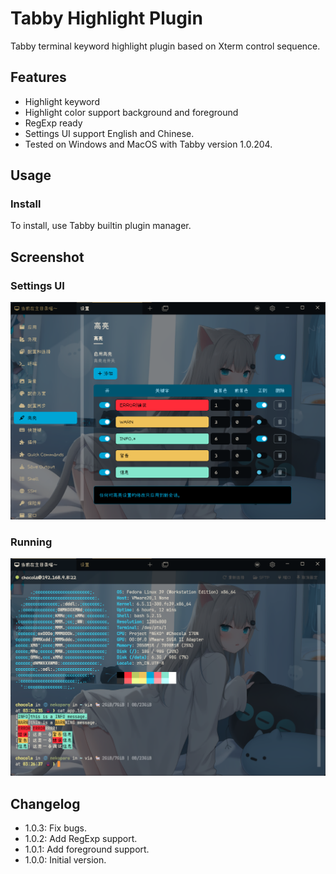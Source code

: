 # Tabby Highlight Plugin

Tabby terminal keyword highlight plugin based on Xterm control sequence.

## Features

- Highlight keyword
- Highlight color support background and foreground
- RegExp ready
- Settings UI support English and Chinese.
- Tested on Windows and MacOS with Tabby version 1.0.204.

## Usage

### Install

To install, use Tabby builtin plugin manager.

## Screenshot

### Settings UI

![Settings](screenshots/settings.png)

### Running

![Terminal1](screenshots/terminal1.png)

## Changelog

- 1.0.3: Fix bugs.
- 1.0.2: Add RegExp support.
- 1.0.1: Add foreground support.
- 1.0.0: Initial version.
